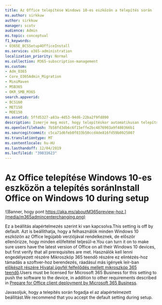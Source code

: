 ```yaml
---
title: Az Office telepítése Windows 10-es eszközön a telepítés során
ms.author: sirkkuw
author: sirkkuw
manager: scotv
audience: Admin
ms.topic: conceptual
f1_keywords:
- O365E_BCSSetup4OfficeInstall
ms.service: o365-administration
localization_priority: Normal
ms.collection: M365-subscription-management
ms.custom:
- Adm_O365
- Core_O365Admin_Migration
- MiniMaven
- MSB365
- OKR_SMB_M365
search.appverid:
- BCS160
- MET150
- MOE150
ms.assetid: 5ffd5327-a83a-4d53-94d6-22ba2f9fd090
description: Ismerje meg most, hogy telepítéskor automatikusan telepítse az Office-t a Windows 10 eszközbe.
ms.openlocfilehash: 7b58fd3db6c6f15effe2bc4876903a9f480366b1
ms.sourcegitcommit: c5ca71d6feb0f033b50ccd4de816fd59b0925007
ms.translationtype: MT
ms.contentlocale: hu-HU
ms.lasthandoff: 12/04/2019
ms.locfileid: "39831623"
---
```

# <a name="install-office-on-windows-10-during-setup"></a><span data-ttu-id="30537-103">Az Office telepítése Windows 10-es eszközön a telepítés során</span><span class="sxs-lookup"><span data-stu-id="30537-103">Install Office on Windows 10 during setup</span></span>

![Banner, hogy pont https://aka.ms/aboutM365preview-hoz.](media/m365admincenterchanging.png)

<span data-ttu-id="30537-105">Ez a beállítás alapértelmezés szerint ki van kapcsolva.</span><span class="sxs-lookup"><span data-stu-id="30537-105">This setting is off by default.</span></span> <span data-ttu-id="30537-106">Azt is beállíthatja, hogy a felhasználók minden Windows 10 eszközön az Office legújabb verziójával rendelkeznek, de először ellenőrizze, hogy minden előfeltétel teljesül-e.</span><span class="sxs-lookup"><span data-stu-id="30537-106">You can turn it on to make sure users have the latest version of Office on all their Windows 10 devices, but first verify that all prerequisites are met.</span></span> <span data-ttu-id="30537-107">Használók kell lenni engedélyezett részére Mikroszkóp 365 teendő részére ez elintézés-hoz támadás a szoftver-hoz berendezés, ráadásul más igények leír-ban [előkészít részére Hivatal ügyfél felfejlődés mellett mikroszkóp 365 teendő](prepare-for-office-client-deployment.md).</span><span class="sxs-lookup"><span data-stu-id="30537-107">Users must be licensed for Microsoft 365 Business for this setting to push the software to the device, in addition to other requirements described in [Prepare for Office client deployment by Microsoft 365 Business](prepare-for-office-client-deployment.md).</span></span>
  
<span data-ttu-id="30537-108">Javasoljuk, hogy a telepítés során fogadja el az alapértelmezett beállítást.</span><span class="sxs-lookup"><span data-stu-id="30537-108">We recommend that you accept the default setting during setup.</span></span>
